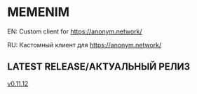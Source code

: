 # MEMENIM
EN: Custom client for https://anonym.network/

RU: Кастомный клиент для https://anonym.network/

## LATEST RELEASE/АКТУАЛЬНЫЙ РЕЛИЗ
[v0.11.12](https://github.com/MEMENIM-Project/Memenim/releases/tag/v0.11.12)


